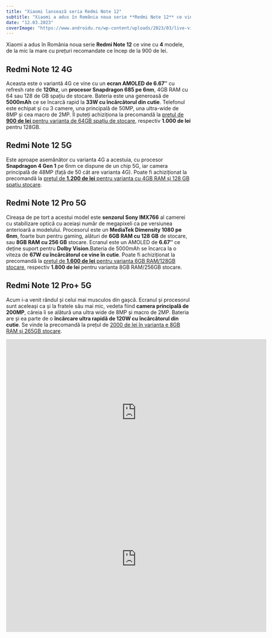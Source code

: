 ```yaml
---
title: "Xiaomi lansează seria Redmi Note 12"
subtitle: "Xiaomi a adus în România noua serie **Redmi Note 12** ce vine cu **4** modele."
date: "12.03.2023"
coverImage: "https://www.androidu.ro/wp-content/uploads/2023/03/live-vivid.jpg"
---
```


Xiaomi a adus în România noua serie **Redmi Note 12** ce vine cu **4** modele, de la mic la mare cu prețuri recomandate ce încep de la 900 de lei.

## Redmi Note 12 4G

Aceasta este o variantă 4G ce vine cu un **ecran AMOLED de 6.67″** cu refresh rate de **120hz**, un **procesor Snapdragon 685 pe 6nm**, 4GB RAM cu 64 sau 128 de GB spațiu de stocare. Bateria este una generoasă de **5000mAh** ce se încarcă rapid la **33W cu încărcătorul din cutie**. Telefonul este echipat și cu 3 camere, una principală de 50MP, una ultra-wide de 8MP și cea macro de 2MP. Îl puteți achiziționa la precomandă la [prețul de **900 de lei** pentru varianta de 64GB spațiu de stocare](https://l.profitshare.ro/l/11616798), respectiv **1.000 de lei** pentru 128GB.

## Redmi Note 12 5G

Este aproape asemănător cu varianta 4G a acestuia, cu procesor **Snapdragon 4 Gen 1** pe 6nm ce dispune de un chip 5G, iar camera principală de 48MP (față de 50 cât are varianta 4G). Poate fi achiziționat la precomandă la [prețul de **1.200 de lei** pentru varianta cu 4GB RAM și 128 GB spațiu stocare](https://l.profitshare.ro/l/11616799).

## Redmi Note 12 Pro 5G

Cireașa de pe tort a acestui model este **senzorul Sony IMX766** al camerei cu stabilizare optică cu aceiași număr de megapixeli ca pe versiunea anterioară a modelului. Procesorul este un **MediaTek Dimensity 1080 pe 6nm**, foarte bun pentru gaming, alături de **6GB RAM cu 128 GB** de stocare, sau **8GB RAM cu 256 GB** stocare. Ecranul este un AMOLED de **6.67″** ce deține suport pentru **Dolby Vision**.Bateria de 5000mAh se încarca la o viteza de **67W cu încărcătorul ce vine în cutie**. Poate fi achiziționat la precomandă la [prețul de **1.600 de lei** pentru varianta 6GB RAM/128GB stocare](https://l.profitshare.ro/l/11616800), respectiv **1.800 de lei** pentru varianta 8GB RAM/256GB stocare.

## Redmi Note 12 Pro+ 5G

Acum i-a venit rândul și celui mai musculos din gașcă. Ecranul și procesorul sunt aceleași ca și la fratele său mai mic, vedeta fiind **camera principală de 200MP**, căreia îi se alătură una ultra wide de 8MP și macro de 2MP. Bateria are și ea parte de o **încărcare ultra rapidă de 120W cu încărcătorul din cutie**. Se vinde la precomandă la prețul de [2000 de lei în varianta e 8GB RAM și 265GB stocare](https://l.profitshare.ro/l/11616801).

<iframe loading="lazy" title="Everything about Redmi Note 12 | Live Vivid" width="710" height="399" src="https://www.youtube.com/embed/s-Sa3R5zM0k?feature=oembed" frameborder="0" allow="accelerometer; autoplay; clipboard-write; encrypted-media; gyroscope; picture-in-picture; web-share" allowfullscreen=""></iframe> <br/>

<iframe loading="lazy" title="Everything about the 'Pros' | Redmi Note 12 Series" width="710" height="399" src="https://www.youtube.com/embed/tz4MiPQjdU4?feature=oembed" frameborder="0" allow="accelerometer; autoplay; clipboard-write; encrypted-media; gyroscope; picture-in-picture; web-share" allowfullscreen=""></iframe>